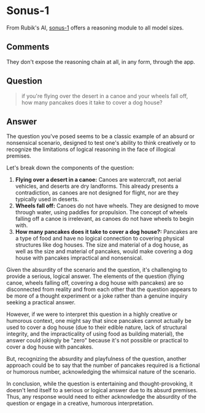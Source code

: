 # Sonus-1
From Rubik's AI, [sonus-1](https://sonus.ai/blog/sonus-1) offers a reasoning module to all model sizes.

## Comments
They don't expose the reasoning chain at all, in any form, through the app.

## Question
> if you're flying over the desert in a canoe and your wheels fall off, how many pancakes does it take to cover a dog house?

## Answer
The question you've posed seems to be a classic example of an absurd or nonsensical scenario, designed to test one's ability to think creatively or to recognize the limitations of logical reasoning in the face of illogical premises.

Let's break down the components of the question:

1. **Flying over a desert in a canoe:** Canoes are watercraft, not aerial vehicles, and deserts are dry landforms. This already presents a contradiction, as canoes are not designed for flight, nor are they typically used in deserts.
2. **Wheels fall off:** Canoes do not have wheels. They are designed to move through water, using paddles for propulsion. The concept of wheels falling off a canoe is irrelevant, as canoes do not have wheels to begin with.
3. **How many pancakes does it take to cover a dog house?:** Pancakes are a type of food and have no logical connection to covering physical structures like dog houses. The size and material of a dog house, as well as the size and material of pancakes, would make covering a dog house with pancakes impractical and nonsensical.

Given the absurdity of the scenario and the question, it's challenging to provide a serious, logical answer. The elements of the question (flying canoe, wheels falling off, covering a dog house with pancakes) are so disconnected from reality and from each other that the question appears to be more of a thought experiment or a joke rather than a genuine inquiry seeking a practical answer.

However, if we were to interpret this question in a highly creative or humorous context, one might say that since pancakes cannot actually be used to cover a dog house (due to their edible nature, lack of structural integrity, and the impracticality of using food as building material), the answer could jokingly be "zero" because it's not possible or practical to cover a dog house with pancakes.

But, recognizing the absurdity and playfulness of the question, another approach could be to say that the number of pancakes required is a fictional or humorous number, acknowledging the whimsical nature of the scenario.

In conclusion, while the question is entertaining and thought-provoking, it doesn't lend itself to a serious or logical answer due to its absurd premises. Thus, any response would need to either acknowledge the absurdity of the question or engage in a creative, humorous interpretation.
